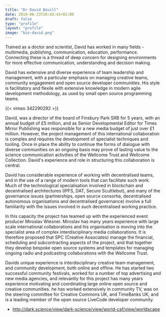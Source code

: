 ```yaml
---
title: "Dr David Bovill"
date: 2019-06-23T20:43:41+01:00
draft: false
type: "profile"
layout: "profile"
image: "bio-david.png"
---
```

Trained as a doctor and scientist, David has worked in many fields - multimedia, publishing, communication, education, performance. Connecting these is a thread of deep concern for designing environments for more effective communication, understanding and decision making.

<!--more-->

David has extensive and diverse experience of team leadership and management, with a particular emphasis on managing creative teams, community engagement and open source developer communities. His style is facilitatory and flexile with extensive knowledge in modern agile development methodology, as used by small open source programming teams.

{{< vimeo 342290292 >}}

David, was a director of the board of Finsbury Park SRB for 5 years, with an annual budget of £5 million, and as Senior Developmental Editor for Times Mirror Publishing was responsible for a new media budget of just over £1 million.
However, the project management of this international collaboration is complex and requires the development of specialist techniques and tooling. Once in place the ability to continue the forms of dialogue with diverse communities on an ongoing basis may prove of lasting value to the science communication activities of the Wellcome Trust and Wellcome Collection. David's experience and role in structuring this collaboration is central.

David has considerable experience of working with decentralised teams, and in the use of a range of modern tools that can facilitate such work. Much of the technological specialisation involved in blockchain and decentralised architectures (IPFS, DAT, Secure Scuttlebut), and many of the governance issues (partnerships, open source consortia, decentralised autonomous organisations and decentralised governance) involve a full familiarity with the issues involved in such decentralised working practice.

In this capacity the project has teamed up with the experienced event producer Miroslav Wiesner. Miroslav has many years experience with large scale international collaborations and his organisation is moving into the specialist area of complex interdisciplinary media collaborations. It is therefore proposed that SPC (Creative Associates) manage the financial, scheduling and subcontracting aspects of the project, and that together they develop bespoke open source systems and templates for managing ongoing radio and podcasting collaborations with the Wellcome Trust.

Davids unique experience is interdisciplinary creative team management, and community development, both online and offline. He has started two successful community festivals, worked for a number of top advertising and new media agencies, and relevantly for this project has many years experience motivating and coordinating large online open source and creative communities. he has worked extensively in community TV, was on the steering committee for Creative Commons UK, and TimeBanks UK, and is a leading member of the open source LiveCode developer community.

- http://dark.science/view/dark-science/view/world-caf/view/worldscape
